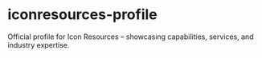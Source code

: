 # iconresources-profile
Official profile for Icon Resources – showcasing capabilities, services, and industry expertise.
